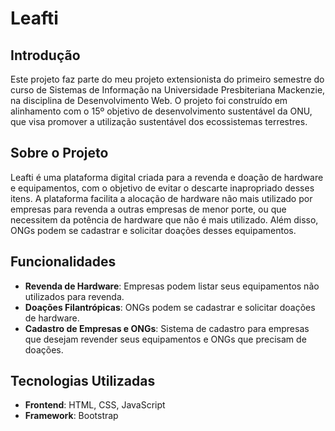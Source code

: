 # Leafti

## Introdução

Este projeto faz parte do meu projeto extensionista do primeiro semestre do curso de Sistemas de Informação na Universidade Presbiteriana Mackenzie, na disciplina de Desenvolvimento Web. O projeto foi construído em alinhamento com o 15º objetivo de desenvolvimento sustentável da ONU, que visa promover a utilização sustentável dos ecossistemas terrestres.

## Sobre o Projeto

Leafti é uma plataforma digital criada para a revenda e doação de hardware e equipamentos, com o objetivo de evitar o descarte inapropriado desses itens. A plataforma facilita a alocação de hardware não mais utilizado por empresas para revenda a outras empresas de menor porte, ou que necessitem da potência de hardware que não é mais utilizado. Além disso, ONGs podem se cadastrar e solicitar doações desses equipamentos.

## Funcionalidades

- **Revenda de Hardware**: Empresas podem listar seus equipamentos não utilizados para revenda.
- **Doações Filantrópicas**: ONGs podem se cadastrar e solicitar doações de hardware.
- **Cadastro de Empresas e ONGs**: Sistema de cadastro para empresas que desejam revender seus equipamentos e ONGs que precisam de doações.

## Tecnologias Utilizadas

- **Frontend**: HTML, CSS, JavaScript
- **Framework**: Bootstrap

